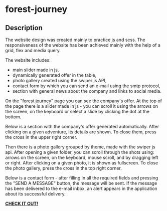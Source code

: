 # forest-journey

## Description

The website design was created mainly to practice js and scss. The responsiveness of the website has been achieved mainly with the help of a grid, flex and media query.

The website includes:
* main slider made in js,
* dynamically generated offer in the table,
* photo gallery created using the swiper js API,
* contact form by which you can send an e-mail using the smtp protocol,
* section with general news about the company and links to social media.

On the "forest journey" page you can see the company's offer. At the top of the page there is a slider made in js - you can scroll it using the arrows on the screen, on the keyboard or select a slide by clicking the dot at the bottom.

Below is a section with the company's offer generated automatically. After clicking on a given adventure, its details are shown. To close them, press the cross in the upper right corner.

Then there is a photo gallery grouped by theme, made with the swiper js api. After opening a given folder, you can scroll through the shots using: arrows on the screen, on the keyboard, mouse scroll, and by dragging left or right. After clicking on a given photo, it is shown as fullscreen. To close the photo gallery, press the cross in the top right corner. 

Below is a contact form - after filling in all the required fields and pressing the "SEND A MESSAGE" button, the message will be sent. If the message has been delivered to the e-mail inbox, an alert appears in the application about its successful delivery.

**[CHECK IT OUT!](https://m3uma.github.io/forest-journey/)**
